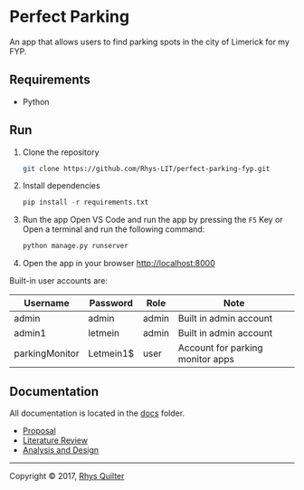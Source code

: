 
# Perfect Parking

An app that allows users to find parking spots in the city of Limerick for my FYP.

## Requirements

- Python

## Run

1. Clone the repository

    ```bash
    git clone https://github.com/Rhys-LIT/perfect-parking-fyp.git
    ```

2. Install dependencies

    ```py
    pip install -r requirements.txt
    ```

3. Run the app
    Open VS Code and run the app by pressing the `F5` Key or  
    Open a terminal and run the following command:

    ```bash
    python manage.py runserver
    ```

4. Open the app in your browser
    <http://localhost:8000>

Built-in user accounts are:

| Username       | Password  | Role  | Note                             |
|----------------|-----------|-------|----------------------------------|
| admin          | admin     | admin | Built in admin account           |
| admin1         | letmein   | admin | Built in admin account           |
| parkingMonitor | Letmein1$ | user  | Account for parking monitor apps |

## Documentation

All documentation is located in the [docs](./docs/readme.md) folder.

- [Proposal](./docs/proposal.md)
- [Literature Review](./docs/literature-review.md)
- [Analysis and Design](./docs/analysis-and-design.md)

---
Copyright &copy; 2017, [Rhys Quilter](https://github.com/rhysquilter)
